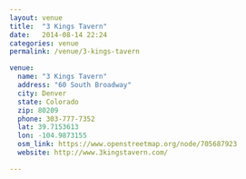 ```yaml
---
layout: venue
title:  "3 Kings Tavern"
date:   2014-08-14 22:24
categories: venue
permalink: /venue/3-kings-tavern

venue:
  name: "3 Kings Tavern"
  address: "60 South Broadway"
  city: Denver
  state: Colorado
  zip: 80209
  phone: 303-777-7352
  lat: 39.7153613
  lon: -104.9873155
  osm_link: https://www.openstreetmap.org/node/705687923
  website: http://www.3kingstavern.com/

---
```

